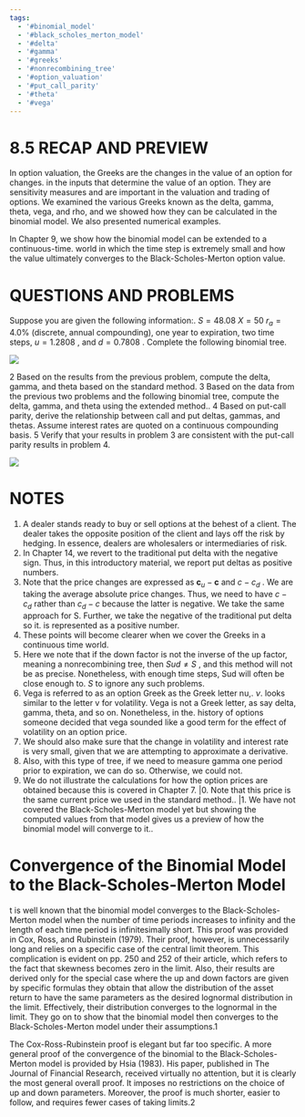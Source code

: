```yaml
---
tags:
  - '#binomial_model'
  - '#black_scholes_merton_model'
  - '#delta'
  - '#gamma'
  - '#greeks'
  - '#nonrecombining_tree'
  - '#option_valuation'
  - '#put_call_parity'
  - '#theta'
  - '#vega'
---
```

# 8.5 RECAP AND PREVIEW

In option valuation, the Greeks are the changes in the value of an option for changes. in the inputs that determine the value of an option. They are sensitivity measures and are important in the valuation and trading of options. We examined the various Greeks known as the delta, gamma, theta, vega, and rho, and we showed how they can be calculated in the binomial model. We also presented numerical examples.

In Chapter 9, we show how the binomial model can be extended to a continuous-time. world in which the time step is extremely small and how the value ultimately converges to the Black-Scholes-Merton option value.

# QUESTIONS AND PROBLEMS

Suppose you are given the following information:. $S=48.08$ $X=50$ $r_{a}=4.0\%$ (discrete, annual compounding), one year to expiration, two time steps, $u=1.2808$ , and $d=0.7808$ . Complete the following binomial tree.

![](bf0f6fc76479f4222f8029a6c78318911aac2c7d9b3e138d97fb3902069a91ff.jpg)

2 Based on the results from the previous problem, compute the delta, gamma, and theta based on the standard method.
3 Based on the data from the previous two problems and the following binomial tree, compute the delta, gamma, and theta using the extended method..
4 Based on put-call parity, derive the relationship between call and put deltas, gammas, and thetas. Assume interest rates are quoted on a continuous compounding basis.
5 Verify that your results in problem 3 are consistent with the put-call parity results in problem 4.

![](fe23e3db6a6c1a1f916f542fffca688a0f0d8cb86001aefc16d0d6a66b4981b2.jpg)

# NOTES

1. A dealer stands ready to buy or sell options at the behest of a client. The dealer takes the opposite position of the client and lays off the risk by hedging. In essence, dealers are wholesalers or intermediaries of risk.
2. In Chapter 14, we revert to the traditional put delta with the negative sign. Thus, in this introductory material, we report put deltas as positive numbers.
3. Note that the price changes are expressed as $\boldsymbol{c}_{u}-\boldsymbol{c}$ and $c-c_{d}$ . We are taking the average absolute price changes. Thus, we need to have $c-c_{d}$ rather than $c_{d}-c$ because the latter is negative. We take the same approach for S. Further, we take the negative of the traditional put delta so it. is represented as a positive number.
4. These points will become clearer when we cover the Greeks in a continuous time world.
5. Here we note that if the down factor is not the inverse of the up factor, meaning a nonrecombining tree, then $S u d\ne S$ , and this method will not be as precise. Nonetheless, with enough time steps, Sud will often be close enough to. $S$ to ignore any such problems.
6. Vega is referred to as an option Greek as the Greek letter nu,. $\nu.$ looks similar to the letter v for volatility. Vega is not a Greek letter, as say delta, gamma, theta, and so on. Nonetheless, in the. history of options someone decided that vega sounded like a good term for the effect of volatility on an option price.
7. We should also make sure that the change in volatility and interest rate is very small, given that we are attempting to approximate a derivative.
8. Also, with this type of tree, if we need to measure gamma one period prior to expiration, we can do so. Otherwise, we could not.
9. We do not illustrate the calculations for how the option prices are obtained because this is covered in Chapter 7.
|0. Note that this price is the same current price we used in the standard method..
|1. We have not covered the Black-Scholes-Merton model yet but showing the computed values from that model gives us a preview of how the binomial model will converge to it..

# Convergence of the Binomial Model to the Black-Scholes-Merton Model

t is well known that the binomial model converges to the Black-Scholes-Merton model when the number of time periods increases to infinity and the length of each time period is infinitesimally short. This proof was provided in Cox, Ross, and Rubinstein (1979). Their proof, however, is unnecessarily long and relies on a specific case of the central limit theorem. This complication is evident on pp. 250 and 252 of their article, which refers to the fact that skewness becomes zero in the limit. Also, their results are derived only for the special case where the up and down factors are given by specific formulas they obtain that allow the distribution of the asset return to have the same parameters as the desired lognormal distribution in the limit. Effectively, their distribution converges to the lognormal in the limit. They go on to show that the binomial model then converges to the Black-Scholes-Merton model under their assumptions.1

The Cox-Ross-Rubinstein proof is elegant but far too specific. A more general proof of the convergence of the binomial to the Black-Scholes-Merton model is provided by Hsia (1983). His paper, published in The Journal of Financial Research, received virtually no attention, but it is clearly the most general overall proof. It imposes no restrictions on the choice of up and down parameters. Moreover, the proof is much shorter, easier to follow, and requires fewer cases of taking limits.2
